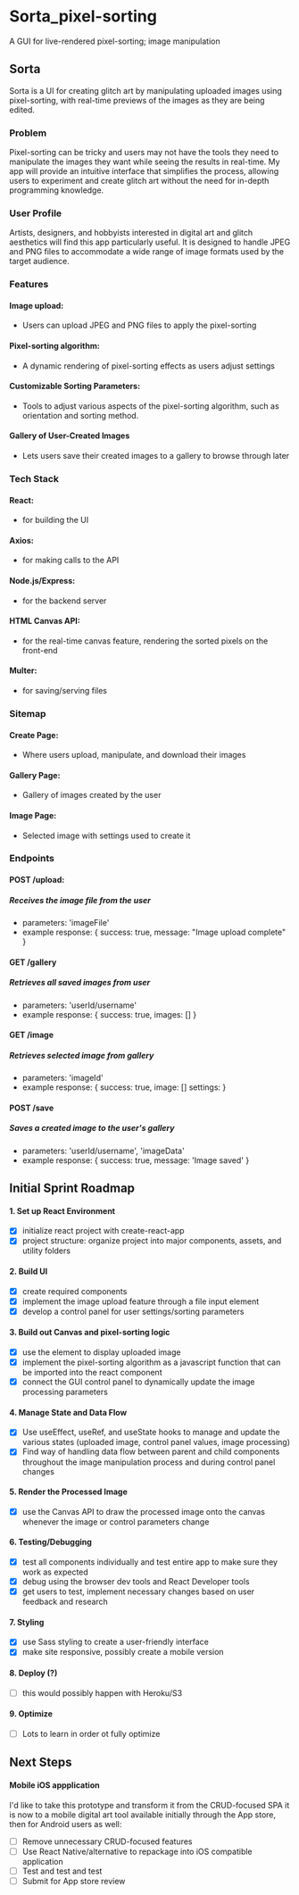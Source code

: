 # Sorta_pixel-sorting
A GUI for live-rendered pixel-sorting; image manipulation

## Sorta
Sorta is a UI for creating glitch art by manipulating uploaded images using pixel-sorting, 
    with real-time previews of the images as they are being edited. 

### Problem
Pixel-sorting can be tricky and users may not have the tools they need to manipulate the images 
    they want while seeing the results in real-time. 
    My app will provide an intuitive interface that simplifies the process, 
    allowing users to experiment and create glitch art without the need for in-depth programming knowledge.

### User Profile
Artists, designers, and hobbyists interested in digital art 
    and glitch aesthetics will find this app particularly useful. 
    It is designed to handle JPEG and PNG files to accommodate a wide range 
    of image formats used by the target audience.

### Features

#### Image upload: 
+ Users can upload JPEG and PNG files to apply the pixel-sorting

#### Pixel-sorting algorithm: 
+ A dynamic rendering of pixel-sorting effects as users adjust settings

#### Customizable Sorting Parameters: 
+ Tools to adjust various aspects of the pixel-sorting algorithm, such as orientation and sorting method.

#### Gallery of User-Created Images
+ Lets users save their created images to a gallery to browse through later


### Tech Stack

#### React: 
+ for building the UI

#### Axios:
+ for making calls to the API

#### Node.js/Express:
+ for the backend server

#### HTML Canvas API: 
+ for the real-time canvas feature, rendering the sorted pixels on the front-end

#### Multer:
+ for saving/serving files


### Sitemap


#### Create Page: 
+ Where users upload, manipulate, and download their images

#### Gallery Page:
+ Gallery of images created by the user

#### Image Page:
+ Selected image with settings used to create it


### Endpoints

#### POST /upload: 
##### Receives the image file from the user
+ parameters: 'imageFile'
+ example response: { success: true, message: "Image upload complete" }

#### GET /gallery
##### Retrieves all saved images from user
+ parameters: 'userId/username'
+ example response: { success: true, images: [<list-of-gallery-images>] }

#### GET /image
##### Retrieves selected image from gallery
+ parameters: 'imageId'
+ example response: { success: true, image: [<image>] settings: <settings> }

#### POST /save
##### Saves a created image to the user's gallery
+ parameters: 'userId/username', 'imageData'
+ example response: { success: true,  message: 'Image saved' }

## Initial Sprint Roadmap

#### 1. Set up React Environment
- [x] initialize react project with create-react-app
- [x] project structure: organize project into major components, assets, and utility folders
#### 2. Build UI
- [x] create required components
- [x] implement the image upload feature through a file input element
- [x] develop a control panel for user settings/sorting parameters
#### 3. Build out Canvas and pixel-sorting logic
- [x] use the <canvas> element to display uploaded image
- [x] implement the pixel-sorting algorithm as a javascript function that can be imported into the react component
- [x] connect the GUI control panel to dynamically update the image processing parameters
#### 4. Manage State and Data Flow
- [x] Use useEffect, useRef, and useState hooks to manage and update the various states (uploaded image, control panel values, image processing)
- [x] Find way of handling data flow between parent and child components throughout the image manipulation process and during control panel changes
#### 5. Render the Processed Image
- [x] use the Canvas API to draw the processed image onto the canvas whenever the image or control parameters change
#### 6. Testing/Debugging 
- [x] test all components individually and test entire app to make sure they work as expected
- [x] debug using the browser dev tools and React Developer tools
- [x] get users to test, implement necessary changes based on user feedback and research
#### 7. Styling
- [x] use Sass styling to create a user-friendly interface
- [x] make site responsive, possibly create a mobile version
#### 8. Deploy (?)
- [ ] this would possibly happen with Heroku/S3
#### 9. Optimize
- [ ] Lots to learn in order ot fully optimize

## Next Steps

#### Mobile iOS appplication
I'd like to take this prototype and transform it from the CRUD-focused SPA it is now to a mobile digital art tool available initially through the App store, then for Android users as well:
- [ ] Remove unnecessary CRUD-focused features
- [ ] Use React Native/alternative to repackage into iOS compatible application
- [ ] Test and test and test
- [ ] Submit for App store review
